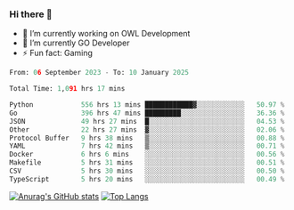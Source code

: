 ### Hi there 👋 

- 🔭 I’m currently working on OWL Development
- 🌱 I’m currently GO Developer
-  ⚡ Fun fact: Gaming
  
  <!--
- 👯 I’m looking to collaborate on ...
- 🤔 I’m looking for help with ...
- 💬 Ask me about ...
- 📫 How to reach me: ...
- 😄 Pronouns: ...
-->

<!--START_SECTION:waka-->

```python
From: 06 September 2023 - To: 10 January 2025

Total Time: 1,091 hrs 17 mins

Python            556 hrs 13 mins ████████████▓░░░░░░░░░░░░   50.97 %
Go                396 hrs 47 mins █████████░░░░░░░░░░░░░░░░   36.36 %
JSON              49 hrs 27 mins  █░░░░░░░░░░░░░░░░░░░░░░░░   04.53 %
Other             22 hrs 27 mins  ▓░░░░░░░░░░░░░░░░░░░░░░░░   02.06 %
Protocol Buffer   9 hrs 38 mins   ▒░░░░░░░░░░░░░░░░░░░░░░░░   00.88 %
YAML              7 hrs 42 mins   ▒░░░░░░░░░░░░░░░░░░░░░░░░   00.71 %
Docker            6 hrs 6 mins    ░░░░░░░░░░░░░░░░░░░░░░░░░   00.56 %
Makefile          5 hrs 31 mins   ░░░░░░░░░░░░░░░░░░░░░░░░░   00.51 %
CSV               5 hrs 30 mins   ░░░░░░░░░░░░░░░░░░░░░░░░░   00.50 %
TypeScript        5 hrs 20 mins   ░░░░░░░░░░░░░░░░░░░░░░░░░   00.49 %
```

<!--END_SECTION:waka-->

[![Anurag's GitHub stats](https://github-readme-stats.vercel.app/api?username=aebalz&show_icons=true&theme=codeSTACKr)](https://github.com/anuraghazra/github-readme-stats)
[![Top Langs](https://github-readme-stats.vercel.app/api/top-langs/?username=aebalz&layout=compact&card_width=350&theme=codeSTACKr)](https://github.com/anuraghazra/github-readme-stats)
<!-- [![Readme Card](https://github-readme-stats.vercel.app/api/pin/?username=aebalz&repo=go-gin-gone&show_owner=true)](https://github.com/anuraghazra/github-readme-stats)-->

